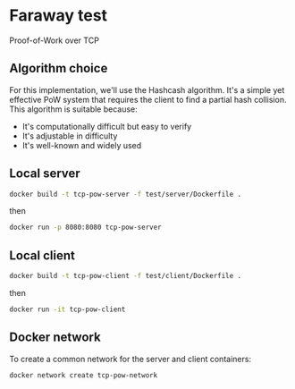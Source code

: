# Faraway test
Proof-of-Work over TCP

## Algorithm choice
For this implementation, we'll use the Hashcash algorithm. It's a simple yet effective PoW system that requires the client to find a partial hash collision. This algorithm is suitable because:
* It's computationally difficult but easy to verify
* It's adjustable in difficulty
* It's well-known and widely used

## Local server
```bash
docker build -t tcp-pow-server -f test/server/Dockerfile .
```   
then    
```bash
docker run -p 8080:8080 tcp-pow-server
```

## Local client
```bash
docker build -t tcp-pow-client -f test/client/Dockerfile .
```
then
```bash
docker run -it tcp-pow-client
```

## Docker network
To create a common network for the server and client containers:

```bash
docker network create tcp-pow-network
```